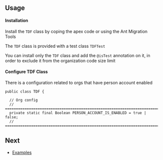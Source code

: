 ## Usage 



#### Installation

Install the ``TDF`` class by coping the apex code or using the Ant Migration Tools

The ``TDF`` class is provided with a test class ``TDFTest``

You can install only the ``TDF`` class and add the ``@isTest`` annotation on it, in order to exclude it from the organization code size limit 

#### Configure TDF Class 

There is a configuration related to orgs that have person account enabled 

  ```apex
public class TDF {

	// Org config
	// ==========================================================================
	private static final Boolean PERSON_ACCOUNT_IS_ENABLED = true | false;
	// ==========================================================================
  ```

## Next

* [Examples](EXAMPLES.md) 
